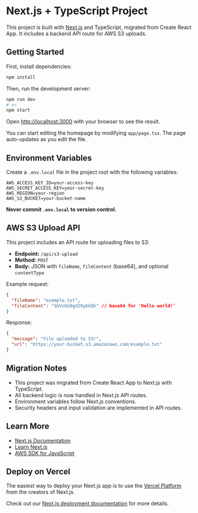 # Next.js + TypeScript Project

This project is built with [Next.js](https://nextjs.org) and TypeScript, migrated from Create React App. It includes a backend API route for AWS S3 uploads.

## Getting Started

First, install dependencies:

```bash
npm install
```

Then, run the development server:

```bash
npm run dev
# or
npm start
```

Open [http://localhost:3000](http://localhost:3000) with your browser to see the result.

You can start editing the homepage by modifying `app/page.tsx`. The page auto-updates as you edit the file.

## Environment Variables

Create a `.env.local` file in the project root with the following variables:

```
AWS_ACCESS_KEY_ID=your-access-key
AWS_SECRET_ACCESS_KEY=your-secret-key
AWS_REGION=your-region
AWS_S3_BUCKET=your-bucket-name
```

**Never commit `.env.local` to version control.**

## AWS S3 Upload API

This project includes an API route for uploading files to S3:

- **Endpoint:** `/api/s3-upload`
- **Method:** `POST`
- **Body:** JSON with `fileName`, `fileContent` (base64), and optional `contentType`

Example request:
```json
{
  "fileName": "example.txt",
  "fileContent": "SGVsbG8gd29ybGQh" // base64 for 'Hello world!'
}
```

Response:
```json
{
  "message": "File uploaded to S3!",
  "url": "https://your-bucket.s3.amazonaws.com/example.txt"
}
```

## Migration Notes
- This project was migrated from Create React App to Next.js with TypeScript.
- All backend logic is now handled in Next.js API routes.
- Environment variables follow Next.js conventions.
- Security headers and input validation are implemented in API routes.

## Learn More

- [Next.js Documentation](https://nextjs.org/docs)
- [Learn Next.js](https://nextjs.org/learn)
- [AWS SDK for JavaScript](https://docs.aws.amazon.com/sdk-for-javascript/)

## Deploy on Vercel

The easiest way to deploy your Next.js app is to use the [Vercel Platform](https://vercel.com/new?utm_medium=default-template&filter=next.js&utm_source=create-next-app&utm_campaign=create-next-app-readme) from the creators of Next.js.

Check out our [Next.js deployment documentation](https://nextjs.org/docs/app/building-your-application/deploying) for more details.
